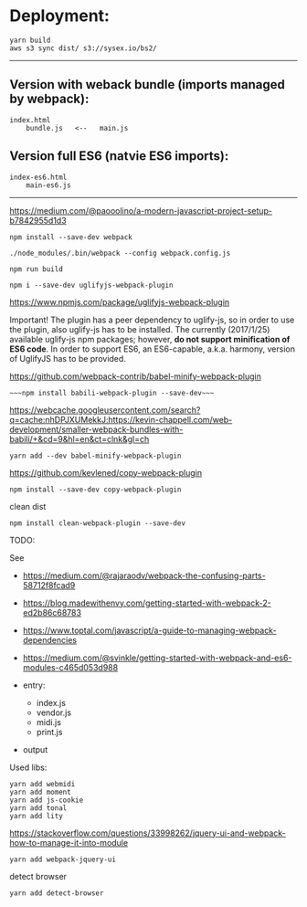 
# Deployment:

    yarn build
    aws s3 sync dist/ s3://sysex.io/bs2/

----

## Version with weback bundle (imports managed by webpack):

    index.html
        bundle.js   <--   main.js   

## Version full ES6 (natvie ES6 imports):

    index-es6.html
        main-es6.js   


----

https://medium.com/@paooolino/a-modern-javascript-project-setup-b7842955d1d3

    npm install --save-dev webpack
    
    ./node_modules/.bin/webpack --config webpack.config.js
    
    npm run build
    
    npm i --save-dev uglifyjs-webpack-plugin
    
https://www.npmjs.com/package/uglifyjs-webpack-plugin
    
Important! The plugin has a peer dependency to uglify-js, so in order to use the plugin, also uglify-js has to be 
installed. The currently (2017/1/25) available uglify-js npm packages; however, __do not support minification of ES6 code__. 
In order to support ES6, an ES6-capable, a.k.a. harmony, version of UglifyJS has to be provided.

https://github.com/webpack-contrib/babel-minify-webpack-plugin

    ~~~npm install babili-webpack-plugin --save-dev~~~
    
https://webcache.googleusercontent.com/search?q=cache:nhDPJXUMekkJ:https://kevin-chappell.com/web-development/smaller-webpack-bundles-with-babili/+&cd=9&hl=en&ct=clnk&gl=ch

    yarn add --dev babel-minify-webpack-plugin

https://github.com/kevlened/copy-webpack-plugin

    npm install --save-dev copy-webpack-plugin
    
clean dist    
    
    npm install clean-webpack-plugin --save-dev    

TODO:

See 
- https://medium.com/@rajaraodv/webpack-the-confusing-parts-58712f8fcad9
- https://blog.madewithenvy.com/getting-started-with-webpack-2-ed2b86c68783
- https://www.toptal.com/javascript/a-guide-to-managing-webpack-dependencies
- https://medium.com/@svinkle/getting-started-with-webpack-and-es6-modules-c465d053d988


- entry:
    - index.js
    - vendor.js
    - midi.js
    - print.js
- output
    
    
Used libs:
    
    yarn add webmidi
    yarn add moment
    yarn add js-cookie
    yarn add tonal
    yarn add lity
    
https://stackoverflow.com/questions/33998262/jquery-ui-and-webpack-how-to-manage-it-into-module

    yarn add webpack-jquery-ui
    
detect browser    
    
    yarn add detect-browser